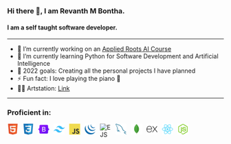 ### Hi there 👋, I am Revanth M Bontha.
#### I am a self taught software developer.
___

- 🔭 I’m currently working on an [Applied Roots AI Course](https://www.appliedaicourse.com/)
- 🌱 I’m currently learning Python for Software Development and Artificial Intelligence
- 🥅 2022 goals: Creating all the personal projects I have planned
- ⚡ Fun fact: I love playing the piano 🎹
- 👨‍🎨 Artstation: [Link](https://www.artstation.com/revanthmbontha)
___
### Proficient in:

<!-- HTML -->
<img align="left" alt="HTML" width="26px" src="https://github.com/devicons/devicon/blob/master/icons/html5/html5-original.svg" style="padding-right:10px;" />

<!-- CSS -->
<img align="left" alt="CSS" width="26px" src="https://github.com/devicons/devicon/blob/master/icons/css3/css3-original.svg" style="padding-right:10px;" />

<!-- Bootstrap -->
<img align="left" alt="Bootstrap" width="26px" src="https://github.com/devicons/devicon/blob/master/icons/bootstrap/bootstrap-original.svg" style="padding-right:10px;" />

<!-- TailwindCSS -->
<img align="left" alt="TailwindCSS" width="26px" src="https://github.com/devicons/devicon/blob/master/icons/tailwindcss/tailwindcss-plain.svg" style="padding-right:10px;" />

<!-- JS -->
<img align="left" alt="JS" width="26px" src="https://github.com/devicons/devicon/blob/master/icons/javascript/javascript-original.svg" style="padding-right:10px;" />

<!-- jQuery -->
<img align="left" alt="jQuery" width="26px" src="https://github.com/devicons/devicon/blob/master/icons/jquery/jquery-original.svg" style="padding-right:10px;" />

<!-- EJS -->
<img align="left" alt="EJS" width="26px" src="https://encrypted-tbn0.gstatic.com/images?q=tbn:ANd9GcSt9ew0h7w66Rer66EasIYeo23tncThSQmvHlBhK-yRcazVpX-o6iIFgiHySAz60kOU0DA&usqp=CAU" style="padding-right:10px;" />

<!-- SQL -->
<img align="left" alt="SQL" width="26px" src="https://github.com/devicons/devicon/blob/master/icons/mysql/mysql-original.svg" style="padding-right:10px;" />

<!-- MongoDB -->
<img align="left" alt="MongoDB" width="26px" src="https://github.com/devicons/devicon/blob/master/icons/mongodb/mongodb-original.svg" style="padding-right:10px;" />

<!-- Express -->
<img align="left" alt="Express" width="26px" src="https://github.com/devicons/devicon/blob/master/icons/express/express-original.svg" style="padding-right:10px;" />

<!-- React -->
<img align="left" alt="React" width="26px" src="https://github.com/devicons/devicon/blob/master/icons/react/react-original.svg" style="padding-right:10px;" />

<!-- Node -->
<img align="left" alt="Node" width="26px" src="https://github.com/devicons/devicon/blob/master/icons/nodejs/nodejs-original.svg" style="padding-right:10px;" />






<!--
**RevanthMBontha/RevanthMBontha** is a ✨ _special_ ✨ repository because its `README.md` (this file) appears on your GitHub profile.

Here are some ideas to get you started:

- 🔭 I’m currently working on ...
- 🌱 I’m currently learning ...
- 👯 I’m looking to collaborate on ...
- 🤔 I’m looking for help with ...
- 💬 Ask me about ...
- 📫 How to reach me: ...
- 😄 Pronouns: ...
- ⚡ Fun fact: ...
-->
